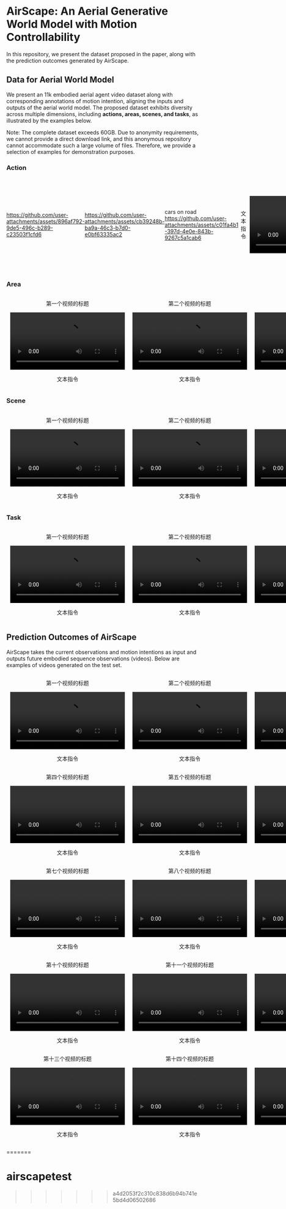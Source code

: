 # AirScape: An Aerial Generative World Model with Motion Controllability

In this repository, we present the dataset proposed in the paper, along with the prediction outcomes generated by AirScape.

## Data for Aerial World Model

We present an 11k embodied aerial agent video dataset along with corresponding annotations of motion intention, aligning the inputs and outputs of the aerial world model.
The proposed dataset exhibits diversity across multiple dimensions, including **actions, areas, scenes, and tasks**, as illustrated by the examples below.

Note: The complete dataset exceeds 60GB. Due to anonymity requirements, we cannot provide a direct download link, and this anonymous repository cannot accommodate such a large volume of files. 
Therefore, we provide a selection of examples for demonstration purposes.

### Action

<div style="display: flex; justify-content: space-between; align-items: center;">

  <!-- 第一个视频 -->



https://github.com/user-attachments/assets/896af792-9de5-496c-b289-c23503f1cfd6


https://github.com/user-attachments/assets/cb39248b-ba9a-46c3-b7d0-e0bf63335ac2


cars on road
https://github.com/user-attachments/assets/c01fa4b1-397d-4e0e-843b-9267c5a1cab6
<p>文本指令</p>


  <!-- 第二个视频 -->
  <div style="text-align: center; margin: 0 10px;">
    <p>第二个视频的标题</p>
    <video width="300" controls>
      <source src="assests/dataset_example/action/00388_urbanvideo_train.mp4" type="video/mp4">
      您的浏览器不支持视频播放。
    </video>
    <p>文本指令</p>
  </div>

  <!-- 第三个视频 -->
  <div style="text-align: center; margin: 0 10px;">
    <p>第三个视频的标题</p>
    <video width="300" controls>
      <source src="assests/dataset_example/action/05638_WebUAV3M_train_minibus_9_1.mp4" type="video/mp4">
      您的浏览器不支持视频播放。
    </video>
    <p>文本指令</p>
  </div>

</div>


### Area

<div style="display: flex; justify-content: space-between; align-items: center;">

  <!-- 第一个视频 -->
  <div style="text-align: center; margin: 0 10px;">
    <p>第一个视频的标题</p>
    <video width="300" controls>
      <source src="assests\dataset_example\area\00109_urbanvideo_train.mp4" type="video/mp4">
      您的浏览器不支持视频播放。
    </video>
    <p>文本指令</p>
  </div>

  <!-- 第二个视频 -->
  <div style="text-align: center; margin: 0 10px;">
    <p>第二个视频的标题</p>
    <video width="300" controls>
      <source src="assests\dataset_example\area\05442_WebUAV3M_train_hot-air_balloon_83_0.mp4" type="video/mp4">
      您的浏览器不支持视频播放。
    </video>
    <p>文本指令</p>
  </div>

  <!-- 第三个视频 -->
  <div style="text-align: center; margin: 0 10px;">
    <p>第三个视频的标题</p>
    <video width="300" controls>
      <source src="assests\dataset_example\area\05446_WebUAV3M_train_hotel_1_1.mp4" type="video/mp4">
      您的浏览器不支持视频播放。
    </video>
    <p>文本指令</p>
  </div>

</div>

### Scene

<div style="display: flex; justify-content: space-between; align-items: center;">

  <!-- 第一个视频 -->
  <div style="text-align: center; margin: 0 10px;">
    <p>第一个视频的标题</p>
    <video width="300" controls>
      <source src="assests\dataset_example\scene\01909_NAT2021_train_0138tricycle1_3_0.mp4" type="video/mp4">
      您的浏览器不支持视频播放。
    </video>
    <p>文本指令</p>
  </div>

  <!-- 第二个视频 -->
  <div style="text-align: center; margin: 0 10px;">
    <p>第二个视频的标题</p>
    <video width="300" controls>
      <source src="assests\dataset_example\scene\04170_WebUAV3M_train_container_ship_11_5.mp4" type="video/mp4">
      您的浏览器不支持视频播放。
    </video>
    <p>文本指令</p>
  </div>

  <!-- 第三个视频 -->
  <div style="text-align: center; margin: 0 10px;">
    <p>第三个视频的标题</p>
    <video width="300" controls>
      <source src="assests\dataset_example\scene\09048_WebUAV3M_train_snowmobile_29_1.mp4" type="video/mp4">
      您的浏览器不支持视频播放。
    </video>
    <p>文本指令</p>
  </div>

</div>

### Task

<div style="display: flex; justify-content: space-between; align-items: center;">

  <!-- 第一个视频 -->
  <div style="text-align: center; margin: 0 10px;">
    <p>第一个视频的标题</p>
    <video width="300" controls>
      <source src="assests\dataset_example\task\00925_urbanvideo_test.mp4" type="video/mp4">
      您的浏览器不支持视频播放。
    </video>
    <p>文本指令</p>
  </div>

  <!-- 第二个视频 -->
  <div style="text-align: center; margin: 0 10px;">
    <p>第二个视频的标题</p>
    <video width="300" controls>
      <source src="assests\dataset_example\task\04689_WebUAV3M_train_gaily-painted_pleasure-boat_10_2.mp4" type="video/mp4">
      您的浏览器不支持视频播放。
    </video>
    <p>文本指令</p>
  </div>

  <!-- 第三个视频 -->
  <div style="text-align: center; margin: 0 10px;">
    <p>第三个视频的标题</p>
    <video width="300" controls>
      <source src="assests\dataset_example\task\08079_WebUAV3M_train_sedan_67_1.mp4" type="video/mp4">
      您的浏览器不支持视频播放。
    </video>
    <p>文本指令</p>
  </div>

</div>


## Prediction Outcomes of AirScape

AirScape takes the current observations and motion intentions as input and outputs future embodied sequence observations (videos). 
Below are examples of videos generated on the test set.

<div style="display: flex; justify-content: space-between; align-items: center;">

  <!-- 第一个视频 -->
  <div style="text-align: center; margin: 0 10px;">
    <p>第一个视频的标题</p>
    <video width="300" controls>
      <source src="assests\generated_example\00819_urbanvideo_test.mp4" type="video/mp4">
      您的浏览器不支持视频播放。
    </video>
    <p>文本指令</p>
  </div>

  <!-- 第二个视频 -->
  <div style="text-align: center; margin: 0 10px;">
    <p>第二个视频的标题</p>
    <video width="300" controls>
      <source src="assests\generated_example\00840_urbanvideo_test.mp4" type="video/mp4">
      您的浏览器不支持视频播放。
    </video>
    <p>文本指令</p>
  </div>

  <!-- 第三个视频 -->
  <div style="text-align: center; margin: 0 10px;">
    <p>第三个视频的标题</p>
    <video width="300" controls>
      <source src="assests\generated_example\00846_urbanvideo_test.mp4" type="video/mp4">
      您的浏览器不支持视频播放。
    </video>
    <p>文本指令</p>
  </div>

</div>

<div style="display: flex; justify-content: space-between; align-items: center;">

  <!-- 第四个视频 -->
  <div style="text-align: center; margin: 0 10px;">
    <p>第四个视频的标题</p>
    <video width="300" controls>
      <source src="assests\generated_example\00930_urbanvideo_test.mp4" type="video/mp4">
      您的浏览器不支持视频播放。
    </video>
    <p>文本指令</p>
  </div>

  <!-- 第五个视频 -->
  <div style="text-align: center; margin: 0 10px;">
    <p>第五个视频的标题</p>
    <video width="300" controls>
      <source src="assests\generated_example\01035_NAT2021_test_N02029_4.mp4" type="video/mp4">
      您的浏览器不支持视频播放。
    </video>
    <p>文本指令</p>
  </div>

  <!-- 第六个视频 -->
  <div style="text-align: center; margin: 0 10px;">
    <p>第六个视频的标题</p>
    <video width="300" controls>
      <source src="assests\generated_example\01247_NAT2021_test_N04039_2.mp4" type="video/mp4">
      您的浏览器不支持视频播放。
    </video>
    <p>文本指令</p>
  </div>

</div>

<div style="display: flex; justify-content: space-between; align-items: center;">

  <!-- 第七个视频 -->
  <div style="text-align: center; margin: 0 10px;">
    <p>第七个视频的标题</p>
    <video width="300" controls>
      <source src="assests\generated_example\01374_NAT2021_test_N08024_3.mp4" type="video/mp4">
      您的浏览器不支持视频播放。
    </video>
    <p>文本指令</p>
  </div>

  <!-- 第八个视频 -->
  <div style="text-align: center; margin: 0 10px;">
    <p>第八个视频的标题</p>
    <video width="300" controls>
      <source src="assests\generated_example\11954_WebUAV3M_val_apartment_3_1.mp4" type="video/mp4">
      您的浏览器不支持视频播放。
    </video>
    <p>文本指令</p>
  </div>

  <!-- 第九个视频 -->
  <div style="text-align: center; margin: 0 10px;">
    <p>第九个视频的标题</p>
    <video width="300" controls>
      <source src="assests\generated_example\11958_WebUAV3M_val_beacon_7_0.mp4" type="video/mp4">
      您的浏览器不支持视频播放。
    </video>
    <p>文本指令</p>
  </div>

</div>

<div style="display: flex; justify-content: space-between; align-items: center;">

  <!-- 第十个视频 -->
  <div style="text-align: center; margin: 0 10px;">
    <p>第十个视频的标题</p>
    <video width="300" controls>
      <source src="assests\generated_example\11964_WebUAV3M_val_bulk_carrier_32_0.mp4" type="video/mp4">
      您的浏览器不支持视频播放。
    </video>
    <p>文本指令</p>
  </div>

  <!-- 第十一个视频 -->
  <div style="text-align: center; margin: 0 10px;">
    <p>第十一个视频的标题</p>
    <video width="300" controls>
      <source src="assests\generated_example\11977_WebUAV3M_val_climbing_2_2.mp4" type="video/mp4">
      您的浏览器不支持视频播放。
    </video>
    <p>文本指令</p>
  </div>

  <!-- 第十二个视频 -->
  <div style="text-align: center; margin: 0 10px;">
    <p>第十二个视频的标题</p>
    <video width="300" controls>
      <source src="assests\generated_example\11980_WebUAV3M_val_climbing_stairs_5_1.mp4" type="video/mp4">
      您的浏览器不支持视频播放。
    </video>
    <p>文本指令</p>
  </div>

</div>

<div style="display: flex; justify-content: space-between; align-items: center;">

  <!-- 第十三个视频 -->
  <div style="text-align: center; margin: 0 10px;">
    <p>第十三个视频的标题</p>
    <video width="300" controls>
      <source src="assests\generated_example\11992_WebUAV3M_val_container_ship_6_0.mp4" type="video/mp4">
      您的浏览器不支持视频播放。
    </video>
    <p>文本指令</p>
  </div>

  <!-- 第十四个视频 -->
  <div style="text-align: center; margin: 0 10px;">
    <p>第十四个视频的标题</p>
    <video width="300" controls>
      <source src="assests\generated_example\12026_WebUAV3M_val_harvester_23_1.mp4" type="video/mp4">
      您的浏览器不支持视频播放。
    </video>
    <p>文本指令</p>
  </div>

  <!-- 第十五个视频 -->
  <div style="text-align: center; margin: 0 10px;">
    <p>第十五个视频的标题</p>
    <video width="300" controls>
      <source src="assests\generated_example\12033_WebUAV3M_val_harvester_34_6.mp4" type="video/mp4">
    </video>
    <p>文本指令</p>
  </div>

</div>


=======
# airscapetest
>>>>>>> a4d2053f2c310c838d6b94b741e5bd4d06502686
